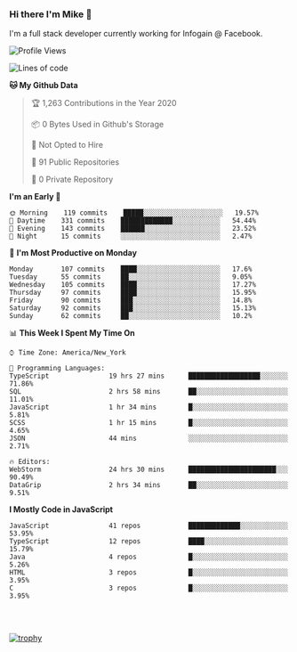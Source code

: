 ### Hi there I'm Mike 👋
I'm a full stack developer currently working for Infogain @ Facebook.

<!--START_SECTION:waka-->
![Profile Views](http://img.shields.io/badge/Profile%20Views-4-blue)

![Lines of code](https://img.shields.io/badge/From%20Hello%20World%20I%27ve%20Written-7.1%20million%20lines%20of%20code-blue)

**🐱 My Github Data** 

> 🏆 1,263 Contributions in the Year 2020
 > 
> 📦 0 Bytes Used in Github's Storage 
 > 
> 🚫 Not Opted to Hire
 > 
> 📜 91 Public Repositories
 > 
> 🔑 0 Private Repository 
 > 
**I'm an Early 🐤** 

```text
🌞 Morning    119 commits    █████░░░░░░░░░░░░░░░░░░░░   19.57% 
🌆 Daytime    331 commits    █████████████░░░░░░░░░░░░   54.44% 
🌃 Evening    143 commits    ██████░░░░░░░░░░░░░░░░░░░   23.52% 
🌙 Night      15 commits     ░░░░░░░░░░░░░░░░░░░░░░░░░   2.47%

```
📅 **I'm Most Productive on Monday** 

```text
Monday       107 commits    ████░░░░░░░░░░░░░░░░░░░░░   17.6% 
Tuesday      55 commits     ██░░░░░░░░░░░░░░░░░░░░░░░   9.05% 
Wednesday    105 commits    ████░░░░░░░░░░░░░░░░░░░░░   17.27% 
Thursday     97 commits     ████░░░░░░░░░░░░░░░░░░░░░   15.95% 
Friday       90 commits     ███░░░░░░░░░░░░░░░░░░░░░░   14.8% 
Saturday     92 commits     ███░░░░░░░░░░░░░░░░░░░░░░   15.13% 
Sunday       62 commits     ██░░░░░░░░░░░░░░░░░░░░░░░   10.2%

```


📊 **This Week I Spent My Time On** 

```text
⌚︎ Time Zone: America/New_York

💬 Programming Languages: 
TypeScript               19 hrs 27 mins      ██████████████████░░░░░░░   71.86% 
SQL                      2 hrs 58 mins       ██░░░░░░░░░░░░░░░░░░░░░░░   11.01% 
JavaScript               1 hr 34 mins        █░░░░░░░░░░░░░░░░░░░░░░░░   5.81% 
SCSS                     1 hr 15 mins        █░░░░░░░░░░░░░░░░░░░░░░░░   4.65% 
JSON                     44 mins             ░░░░░░░░░░░░░░░░░░░░░░░░░   2.71%

🔥 Editors: 
WebStorm                 24 hrs 30 mins      ██████████████████████░░░   90.49% 
DataGrip                 2 hrs 34 mins       ██░░░░░░░░░░░░░░░░░░░░░░░   9.51%

```

**I Mostly Code in JavaScript** 

```text
JavaScript               41 repos            █████████████░░░░░░░░░░░░   53.95% 
TypeScript               12 repos            ████░░░░░░░░░░░░░░░░░░░░░   15.79% 
Java                     4 repos             █░░░░░░░░░░░░░░░░░░░░░░░░   5.26% 
HTML                     3 repos             █░░░░░░░░░░░░░░░░░░░░░░░░   3.95% 
C                        3 repos             █░░░░░░░░░░░░░░░░░░░░░░░░   3.95%

```



<!--END_SECTION:waka-->

##### &nbsp;
[![trophy](https://github-profile-trophy.vercel.app/?username=uptonm&theme=dracula)](https://github.com/ryo-ma/github-profile-trophy)
